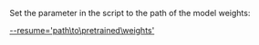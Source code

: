 Set the parameter in the script to the path of the model weights:

[--resume='path\to\pretrained\weights'](https://github.com/waterljwant/SSC/blob/master/run_SSC_test.sh#L10)
